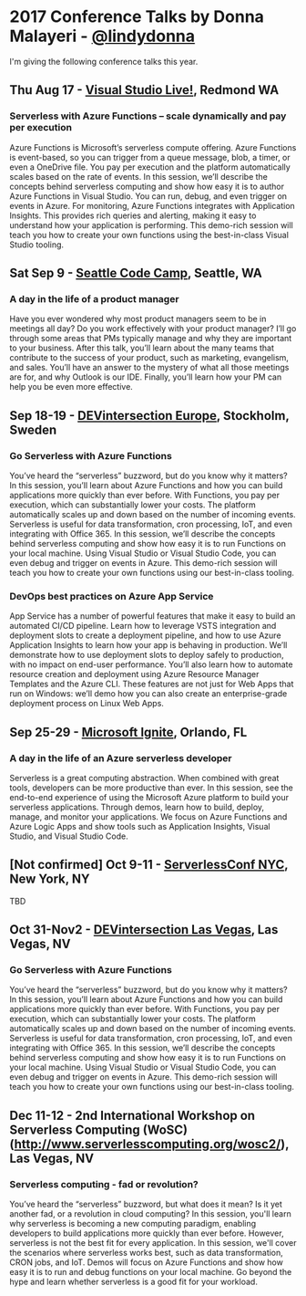 # 2017 Conference Talks by Donna Malayeri - [@lindydonna](https://twitter.com/lindydonna)

I'm giving the following conference talks this year.

## Thu Aug 17 - [Visual Studio Live!](https://vslive.com/Events/Redmond-2017/Home.aspx), Redmond WA

### Serverless with Azure Functions – scale dynamically and pay per execution

Azure Functions is Microsoft’s serverless compute offering. Azure Functions is event-based, so you can trigger from a queue message, blob, a timer, or even a OneDrive file. You pay per execution and the platform automatically scales based on the rate of events. In this session, we’ll describe the concepts behind serverless computing and show how easy it is to author Azure Functions in Visual Studio. You can run, debug, and even trigger on events in Azure. For monitoring, Azure Functions integrates with Application Insights. This provides rich queries and alerting, making it easy to understand how your application is performing. This demo-rich session will teach you how to create your own functions using the best-in-class Visual Studio tooling. 

## Sat Sep 9 - [Seattle Code Camp](https://seattle.codecamp.us/), Seattle, WA

### A day in the life of a product manager
  
Have you ever wondered why most product managers seem to be in meetings all day? Do you work effectively with your product manager? I’ll go through some areas that PMs typically manage and why they are important to your business. After this talk, you’ll learn about the many teams that contribute to the success of your product, such as marketing, evangelism, and sales. You’ll have an answer to the mystery of what all those meetings are for, and why Outlook is our IDE. Finally, you’ll learn how your PM can help you be even more effective.

## Sep 18-19 - [DEVintersection Europe](https://www.devintersectioneurope.com/#!/), Stockholm, Sweden

### Go Serverless with Azure Functions

You’ve heard the “serverless” buzzword, but do you know why it matters?  In this session, you’ll learn about Azure Functions and how you can build applications more quickly than ever before. With Functions, you pay per execution, which can substantially lower your costs. The platform automatically scales up and down based on the number of incoming events. Serverless is useful for data transformation, cron processing, IoT, and even integrating with Office 365. In this session, we’ll describe the concepts behind serverless computing and show how easy it is to run Functions on your local machine. Using Visual Studio or Visual Studio Code, you can even debug and trigger on events in Azure. This demo-rich session will teach you how to create your own functions using our best-in-class tooling.
  
### DevOps best practices on Azure App Service

App Service has a number of powerful features that make it easy to build an automated CI/CD pipeline. Learn how to leverage VSTS integration and deployment slots to create a deployment pipeline, and how to use Azure Application Insights to learn how your app is behaving in production. We’ll demonstrate how to use deployment slots to deploy safely to production, with no impact on end-user performance. You’ll also learn how to automate resource creation and deployment using Azure Resource Manager Templates and the Azure CLI. These features are not just for Web Apps that run on Windows: we’ll demo how you can also create an enterprise-grade deployment process on Linux Web Apps.

## Sep 25-29 - [Microsoft Ignite](https://www.microsoft.com/en-us/ignite/), Orlando, FL

### A day in the life of an Azure serverless developer

Serverless is a great computing abstraction. When combined with great tools, developers can be more productive than ever. In this session, see the end-to-end experience of using the Microsoft Azure platform to build your serverless applications. Through demos, learn how to build, deploy, manage, and monitor your applications. We focus on Azure Functions and Azure Logic Apps and show tools such as Application Insights, Visual Studio, and Visual Studio Code.

## [Not confirmed] Oct 9-11 - [ServerlessConf NYC](https://nyc.serverlessconf.io/), New York, NY

TBD

## Oct 31-Nov2 - [DEVintersection Las Vegas](https://www.devintersection.com/#!/), Las Vegas, NV

### Go Serverless with Azure Functions

You’ve heard the “serverless” buzzword, but do you know why it matters?  In this session, you’ll learn about Azure Functions and how you can build applications more quickly than ever before. With Functions, you pay per execution, which can substantially lower your costs. The platform automatically scales up and down based on the number of incoming events. Serverless is useful for data transformation, cron processing, IoT, and even integrating with Office 365. In this session, we’ll describe the concepts behind serverless computing and show how easy it is to run Functions on your local machine. Using Visual Studio or Visual Studio Code, you can even debug and trigger on events in Azure. This demo-rich session will teach you how to create your own functions using our best-in-class tooling.

## Dec 11-12 - 2nd International Workshop on Serverless Computing (WoSC) (http://www.serverlesscomputing.org/wosc2/), Las Vegas, NV

### Serverless computing - fad or revolution?

You’ve heard the “serverless” buzzword, but what does it mean?  Is it yet another fad, or a revolution in cloud computing? In this session, you'll learn why serverless is becoming a new computing paradigm, enabling developers to build applications more quickly than ever before. However, serverless is not the best fit for every application. In this session, we'll cover the scenarios where serverless works best, such as data transformation, CRON jobs, and IoT. Demos will focus on Azure Functions and show how easy it is to run and debug functions on your local machine. Go beyond the hype and learn whether serverless is a good fit for your workload.
